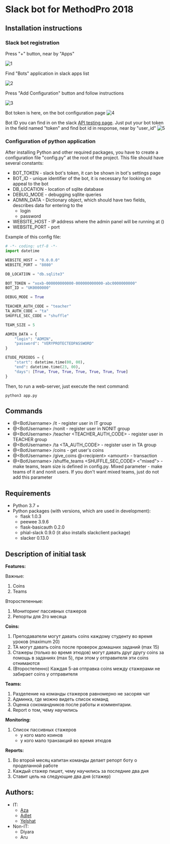 # Slack bot for MethodPro 2018

## Installation instructions

### Slack bot registration

Press "+" button, near by "Apps"

![1](https://semior001.github.io/mtdpro_slackbot/add_app.png)

Find "Bots" application in slack apps list

![2](https://semior001.github.io/mtdpro_slackbot/find_bots_app.png)

Press "Add Configuration" button and follow instructions

![3](https://semior001.github.io/mtdpro_slackbot/new_bot.png)

Bot token is here, on the bot configuration page
![4](https://semior001.github.io/mtdpro_slackbot/bot_token.png)

Bot ID you can find in on the slack [API testing page](https://api.slack.com/methods/auth.test/test).
Just put your bot token in the field named "token" and find bot id in response, near by "user_id"
![5](https://semior001.github.io/mtdpro_slackbot/bot_id.png)

### Configuration of python application

After installing Python and other required packages, you have to create a configuration
file "config.py" at the root of the project. This file should have several constants:

* BOT_TOKEN - slack bot's token, it can be shown in bot's settings page
* BOT_ID - unique identifier of the bot, it is necessary for looking on appeal to the bot
* DB_LOCATION - location of sqlite database
* DEBUG_MODE - debugging sqllite queries
* ADMIN_DATA - Dictionary object, which should have two fields, describes data for entering to the
  * login
  * password
* WEBSITE_HOST - IP address where the admin panel will be running at () 
* WEBSITE_PORT - port 

Example of this config file:
```python
# -*- coding: utf-8 -*-
import datetime

WEBSITE_HOST = "0.0.0.0"
WEBSITE_PORT = "8080"

DB_LOCATION = "db.sqlite3"

BOT_TOKEN = "xoxb-000000000000-000000000000-abc0000000000"
BOT_ID = "UK0000000"

DEBUG_MODE = True

TEACHER_AUTH_CODE = "teacher"
TA_AUTH_CODE = "ta"
SHUFFLE_SEC_CODE = "shuffle"

TEAM_SIZE = 5

ADMIN_DATA = {
    "login": "ADMIN",
    "password": "VERYPROTECTEDPASSWORD"
}

ETUDE_PERIODS = {
    "start": datetime.time(00, 00),
    "end": datetime.time(23, 00),
    "days": [True, True, True, True, True, True, True]
}
```

Then, to run a web-server, just execute the next command:

```
python3 app.py
```

## Commands
* @\<BotUsername\> /it - register user in IT group
* @\<BotUsername\> /nonit - register user in NONIT group
* @\<BotUsername\> /teacher \<TEACHER_AUTH_CODE\> - register user in TEACHER group
* @\<BotUsername\> /ta \<TA_AUTH_CODE\> - register user in TA group
* @\<BotUsername\> /coins - get user's coins
* @\<BotUsername\> /give_coins @\<recipient\> \<amount\> - transaction  
* @\<BotUsername\> /shuffle_teams \<SHUFFLE_SEC_CODE\> \<"mixed"\> - make teams, team size is defined in config.py. 
    Mixed parameter - make teams of it and nonit users. If you don't want mixed teams, just do not add this parameter

## Requirements

* Python 3.7 +
* Python packages (with versions, which are used in development):
  * flask 1.0.3
  * peewee 3.9.6
  * flask-basicauth 0.2.0
  * phial-slack 0.9.0 (it also installs slackclient package)
  * slacker 0.13.0

## Description of initial task

**Features:**

Важные:
1) Coins
2) Teams

Второстепенные:
1) Мониторинг пассивных стажеров
2) Репорты для 2го месяца

**Coins:**
1) Преподаватели могут давать coins каждому студенту во время уроков (maximum 20)
2) TA могут давать coins после проверок домашних заданий (max 15)
3) Стажеры (только во время этюдов) могут давать друг другу coins за помощь в заданиях (max 5), 
при этом у отправителя эти coins отнимаются
4) (Второстепенно) Каждая 5-ая отправка coins между стажерами не забирает coins у отправителя

**Teams:**
1) Разделение на команды стажеров равномерно не засоряя чат
2) Админка, где можно видеть список команд
3) Оценка сокомандников после работы и комментарии.
4) Report о том, чему научились

**Monitoring:**
1) Список пассивных стажеров
   * у кого мало коинов
   * у кого мало транзакций во время этюдов

**Reports:**
1) Во второй месяц капитан команды делает репорт боту о проделанной работе
2) Каждый стажер пишет, чему научились за последние два дня
3) Ставит цель на следующие два дня (стажер)  

## Authors:
* IT:
  * [Aza](https://github.com/Semior001/mtdbot/commits?author=MeBr0)
  * [Adlet](https://github.com/Semior001/mtdbot/commits?author=adiletabs)
  * [Yelshat](https://github.com/Semior001/mtdbot/commits?author=Semior001)
* Non-IT:
  * Diyara
  * Aru
